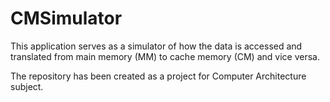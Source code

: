# CMSimulator
This application serves as a simulator of how the data is accessed and translated from main memory (MM) to cache memory (CM) and vice versa.

The repository has been created as a project for Computer Architecture subject.
